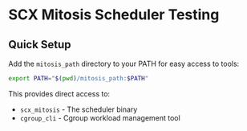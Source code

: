 # SCX Mitosis Scheduler Testing

## Quick Setup

Add the `mitosis_path` directory to your PATH for easy access to tools:

```bash
export PATH="$(pwd)/mitosis_path:$PATH"
```

This provides direct access to:
- `scx_mitosis` - The scheduler binary
- `cgroup_cli` - Cgroup workload management tool

